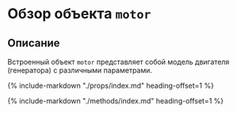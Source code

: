 #  Обзор объекта `motor`

## Описание
Встроенный объект `motor` представляет собой модель двигателя (генератора) с различными параметрами.

{%
    include-markdown "./props/index.md"
    heading-offset=1
%}

{%
    include-markdown "./methods/index.md"
    heading-offset=1
%}
